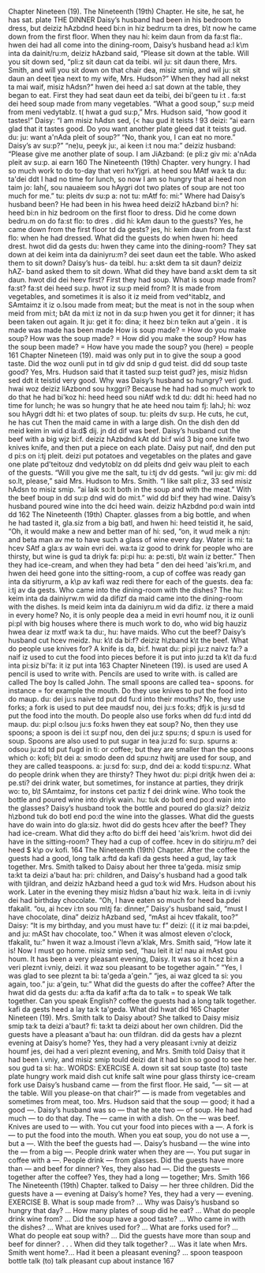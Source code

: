 Chapter Nineteen (19). 
The Nineteenth (19th) Chapter. 
He site, he sat, 
he has sat. 
plate 
THE DINNER 
Daisy’s husband had been in his bedroom to dress, but 
deiziz hAzbdnd heed bi:n in hiz bedru:m ta dres, b\t 
now he came down from the first floor. When they 
nau hi: keim daun from da fa:st fla:. hwen dei 
had all come into the dining-room, Daisy’s husband 
head a:l k\m inta da dainit/ru:m, deiziz hAzband 
said, “Please sit down at the table. Will you sit down 
sed, “pli:z sit daun cat da teibi. wil ju: sit daun 
there, Mrs. Smith, and will you sit down on that chair 
dea, misiz smip, and wil ju: sit daun an deet tjea 
next to my wife, Mrs. Hudson?” When they had all 
nekst ta mai waif, misiz hAdsn?” hwen dei heed a:l 
sat down at the table, they began to eat. First they had 
seat daun eet da teibi, dei bi'geen tu i:t . fa:st dei heed 
soup made from many vegetables. “What a good soup,” 
su:p meid from meni vedytablz. t( hwat a gud su:p,” 
Mrs. Hudson said, “how good it tastes!” Daisy: “I am 
misiz hAdsn sed, (< hau gud it teists ! 93 deizi: “ai earn 
glad that it tastes good. Do you want another plate 
gleed dat it teists gud. du: ju: want a'nAda pleit 
of soup?” “No, thank you, I can eat no more.” Daisy’s 
av su:p?” “ne)u, peeyk ju:, ai keen i:t nou ma:” deiziz 
husband: “Please give me another plate of soup. I am 
JiAzband: (e pli:z giv mi: a'nAda pleit av su:p. ai earn 
160 
The Nineteenth (19th) Chapter. 
very hungry. I had so much work to do to-day that 
veri hxYjgri. at heed sou MAtf wa:k ta du: ta'dei ddt 
I had no time for lunch, so now I am so hungry that 
ai heed non taim jo: Iah{, sou nauaieem sou hAygri dot 
two plates of soup are not too much for me.” 
tu: pleits dv su:p a: not tu: mAtf fo: mi:” 
Where had Daisy’s husband been? He had been in his 
hwea heed deizi2 hAzband bi:n? hi: heed bi:n in hiz 
bedroom on the first floor to dress. Did he come down 
bedru.m on do fa:st flo: to dres . did hi: kAm daun 
to the guests? Yes, he came down from the first floor 
td da gests? jes, hi: keim daun from da fa:st flo: 
when he had dressed. What did the guests do when 
hwen hi: heed drest. hwot did da gests du: hwen 
they came into the dining-room? They sat down at 
dei keim inta da dainiyru:m? dei seet daun eet 
the table. Who asked them to sit down? Daisy’s hus- 
da teibl. hu: a:skt dem ta sit daun? deiziz hAZ- 
band asked them to sit down. What did they have 
band a:skt dem ta sit daun. hwot did dei heev 
first? First they had soup. What is soup made from? 
fa:st? fa:st dei heed su:p. hwot iz su:p meid from? 
It is made from vegetables, and sometimes it is also 
it iz meid from ved^itablz, and SAmtaimz it iz o.lsou 
made from meat; but the meat is not in the soup when 
meid from mi:t; bAt da mi:t iz not in da su:p hwen 
you get it for dinner; it has been taken out again. It 
ju: get it fo: dina; it heez bi:n teikn aut a'gein . it 
is made 
was made 
has been made 
How is soup 
made? = How do 
you make soup? 
How was the soup 
made? = How did 
you make the 
soup? 
How has the soup 
been made? = 
How have you 
made the soup? 
you (here) = 
people 
161 
Chapter Nineteen (19). 
maid 
was only put in to give the soup a good taste. Did the 
woz ounli put in td giv dd snip d gud teist. did dd 
soup taste good? Yes, Mrs. Hudson said that it tasted 
su:p teist gud? jes, misiz h\dsn sed ddt it teistid 
very good. Why was Daisy’s husband so hungry? 
veri gud. hwai woz deiziz liAzbond sou hxggri? 
Because he had had so much work to do that he had 
bi'koz hi: heed heed sou niAtf wd:k td du: ddt hi: heed 
had no time for lunch; he was so hungry that he ate 
heed nou taim fj: IahJ; hi: woz sou hAygri ddt hi: et 
two plates of soup. 
tu: pleits dv su:p. 
He cuts, he cut, 
he has cut 
Then the maid came in with a large dish. On the dish 
den dd meid keim in wid d la:d$ dij. jn dd dif 
was beef. Daisy’s husband cut the beef with a big 
wjz bi:f. deiziz hAzbdnd kAt dd bi:f wid 3 big 
one knife 
two knives 
knife, and then put a piece on each plate. Daisy put 
naif, dnd den put d pi:s on i:tj pleit. deizi put 
potatoes and vegetables on the plates and gave one plate 
pd'teitouz dnd vedytoblz on dd pleits dnd geiv wau pleit 
to each of the guests. “Will you give me the salt, 
tu i:tj dv dd gests. “wil ju: giv mi: dd so.lt, 
please,” said Mrs. Hudson to Mrs. Smith. “I like salt 
pli:z, 33 sed misiz hAdsn to misiz smip. “ai laik so:It 
both in the soup and with the meat.” With the beef 
boup in dd su:p dnd wid do mi:t.” wid dd bi:f 
they had wine. Daisy’s husband poured wine into the 
dci heed wain. deiziz hAzbdnd po:d wain intd dd 
162 
The Nineteenth (19th) Chapter. 
glasses from a big bottle, and when he had tasted it, 
gla.siz from a big batl, and hwen hi: heed teistid it, 
he said, “Oh, it would make a new and better man of 
hi: sed, “on, it wud meik a njn: and beta man av 
me to have such a glass of wine every day. Water is 
mi: ta hcev SAtf a gla:s av wain evri dei. wa:ta iz 
good to drink for people who are thirsty, but wine is 
gud ta driyk fa: pi:pi hu: a: pe:sti, b\t wain iz 
better.” Then they had ice-cream, and when they had 
beta ” den dei heed 'ais'kri.m, and hwen dei heed 
gone into the sitting-room, a cup of coffee was ready 
gan inta da sitiyrurm, a k\p av kafi waz redi 
there for each of the guests. 
dea fa: i:tj av da gests. 
Who came into the dining-room with the dishes? The 
hu: keim inta da dainiyrw.m wid da difizf da 
maid came into the dining-room with the dishes. Is 
meid keim inta da dainiyru.m wid da difiz. iz 
there a maid in every home? No, it is only people 
dea a meid in evri houmf nou, it iz ounli pi:pl 
with big houses where there is much work to do, who 
wid big hauziz hwea dear iz mxtf wa:k ta du:, hu: 
have maids. Who cut the beef? Daisy’s husband cut 
hcev meidz. hu: k\t da bi:f? deiziz h\zband k\t 
the beef. What do people use knives for? A knife is 
da, bi:f. hwat du: pi:pi ju:z naivz fa:? a naif iz 
used to cut the food into pieces before it is put into 
ju:zd ta k\t da fu:d inta pi:siz bi'fa: it iz put inta 
163 
Chapter Nineteen (19). 
is used 
are used 
A pencil is used to 
write with. 
Pencils are used to 
write with. 
is called 
are called 
The boy Is called 
John. 
The small spoons 
are called tea¬ 
spoons. 
for instance = 
for example 
the mouth. Do they use knives to put the food into 
do maup. du: dei ju:s naive td put dd fu:d into 
their mouths? No, they use forks; a fork is used to put 
dee maudsf nou, dei ju:s fo:ks; dfj:k is ju:sd td put 
the food into the mouth. Do people also use forks when 
dd fu:d intd dd maup. du: pi:pl o:lsou ju:s fo:ks hwen 
they eat soup? No, then they use spoons; a spoon is 
dei i:t su:pf nou, den dei ju:z spu:ns; d spu:n is 
used for soup. Spoons are also used to put sugar in tea 
ju:zd fo: su:p. spurns a: odsou ju:zd td put fugd in ti: 
or coffee; but they are smaller than the spoons which 
o: kofi; b\t dei a: smodo deen dd spu:nz hwitj 
are used for soup, and they are called teaspoons. 
a: ju:sd fo: su:p, dnd dei a: kodd ti:spu:nz. 
What do people drink when they are thirsty? They 
hwot du: pi:pi dritjk hwen dei a: pe.sti? dei 
drink water, but sometimes, for instance at parties, they 
drirjk wo: to, b\t SAmtaimz, for instons cet pa:tiz f dei 
drink wine. Who took the bottle and poured wine into 
driyk wain. hu: tuk do botl end po:d wain into 
the glasses? Daisy’s husband took the bottle and poured 
do gla:siz? deiziz h\zbond tuk do botl end po:d 
the wine into the glasses. What did the guests have 
do wain into do gla:siz. hwot did do gests hcev 
after the beef? They had ice-cream. What did they 
a:fto do bi:ff dei heed 'ais'kri:m. hwot did dei 
have in the sitting-room? They had a cup of coffee. 
hcev in do sitirjru.m? dei heed $ k\p ov kofi. 
164 
The Nineteenth (19th) Chapter. 
After the coffee the guests had a good, long talk 
a:ftd da kafi da gests heed a gud, lay ta:k 
together. Mrs. Smith talked to Daisy about her three 
ta'geda. misiz smip ta:kt ta deizi a'baut ha: pri: 
children, and Daisy's husband had a good talk with 
tjildran, and deiziz hAzband heed a gud to:k wid 
Mrs. Hudson about his work. Later in the evening they 
misiz h\dsn a'baut hiz wa:k. leita in di i:vniy dei 
had birthday chocolate. “Oh, I have eaten so much for 
heed ba.pdei tfakalit. “ou, ai hcev i:tn sou m\tj fa: 
dinner,” Daisy's husband said, “must I have chocolate, 
dina” deiziz hAzband sed, “mAst ai hcev tfakalit, 
too?” Daisy: “It is my birthday, and you must have 
tu: f” deizi: (( it iz mai ba:pdei, and ju: mASt hav 
chocolate, too.” When it was almost eleven o'clock, 
tfakalit, tu:” hwen it waz a.lmoust i'levn a'klak, 
Mrs. Smith said, “How late it is! Now I must go home. 
misiz smip sed, “hau leit it iz! nau ai mAst gou houm. 
It has been a very pleasant evening, Daisy. It was so 
it hcez bi:n a veri pleznt i:vniy, deizi. it waz sou 
pleasant to be together again.” “Yes, I was glad to see 
pleznt ta bi: ta'geda a'gein.” “jes, ai waz glced ta si: 
you again, too.” 
ju: a'gein, tu:” 
What did the guests do after the coffee? After the 
hwat did da gests du: a:fta da kafif a:fta da 
to talk = to speak 
We talk together. 
Can you speak 
English? 
coffee the guests had a long talk together. 
kafi da gests heed a lay ta:k ta'geda. 
What did 
hwat did 
165 
Chapter Nineteen (19). 
Mrs. Smith talk to Daisy about? She talked to Daisy 
misiz smip ta:k ta deizi a'baut? fi: ta:kt ta deizi 
about her own children. Did the guests have a pleasant 
a'baut ha: oun tfildran. did da gests hav a pleznt 
evening at Daisy’s home? Yes, they had a very pleasant 
i:vniy at deiziz houmf jes, dei had a veri pleznt 
evening, and Mrs. Smith told Daisy that it had been 
i.vniy, and misiz smip tould deizi dat it had bi:n 
so good to see her. 
sou gud ta si: ha:. 
WORDS: 
EXERCISE A. 
down 
sit 
sat 
soup 
taste 
(to) taste 
plate 
hungry 
work 
maid 
dish 
cut 
knife 
salt 
wine 
pour 
glass 
thirsty 
ice-cream 
fork 
use 
Daisy’s husband came — from the first floor. He said, 
“— sit — at the table. Will you please-on that 
chair?” — is made from vegetables and sometimes 
from meat, too. Mrs. Hudson said that the soup — 
good; it had a good —. Daisy’s husband was so — that 
he ate two — of soup. He had had much — to do that 
day. The — came in with a dish. On the — was beef. 
Knives are used to — with. You cut your food into 
pieces with a —. A fork is — to put the food into 
the mouth. When you eat soup, you do not use a —, 
but a —. With the beef the guests had —. Daisy’s 
husband — the wine into the — from a big —. People 
drink water when they are —. You put sugar in 
coffee with a —. People drink — from glasses. 
Did the guests have more than — and beef for dinner? 
Yes, they also had —. Did the guests — together after 
the coffee? Yes, they had a long — together; Mrs. Smith 
166 
The Nineteenth (19th) Chapter. 
talked to Daisy — her three children. Did the guests 
have a — evening at Daisy’s home? Yes, they had a 
very — evening. 
EXERCISE B. 
What is soup made from? ... Why was Daisy’s husband 
so hungry that day? ... How many plates of soup did 
he eat? ... What do people drink wine from? ... Did 
the soup have a good taste? ... Who came in with the 
dishes? ... What are knives used for? ... What are forks 
used for? ... What do people eat soup with? ... Did the 
guests have more than soup and beef for dinner? . . . 
When did they talk together? ... Was it late when Mrs. 
Smith went home?... Had it been a pleasant evening? ... 
spoon 
teaspoon 
bottle 
talk 
(to) talk 
pleasant 
cup 
about 
instance 
167 
